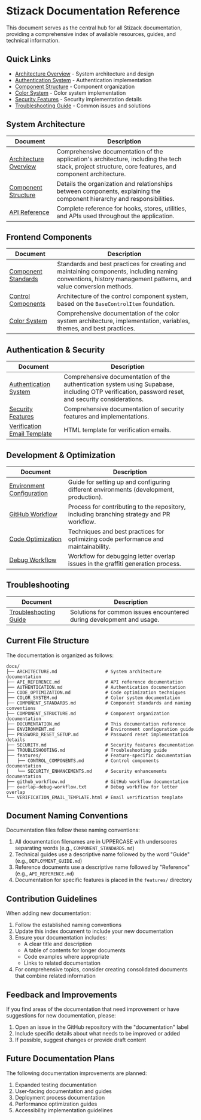 # Stizack Documentation Reference

This document serves as the central hub for all Stizack documentation, providing a comprehensive index of available resources, guides, and technical information.

## Quick Links

- [Architecture Overview](./ARCHITECTURE.md) - System architecture and design
- [Authentication System](./AUTHENTICATION.md) - Authentication implementation
- [Component Structure](./COMPONENT_STRUCTURE.md) - Component organization
- [Color System](./COLOR_SYSTEM.md) - Color system implementation
- [Security Features](./SECURITY.md) - Security implementation details
- [Troubleshooting Guide](./TROUBLESHOOTING.md) - Common issues and solutions

## System Architecture

| Document | Description |
|----------|-------------|
| [Architecture Overview](./ARCHITECTURE.md) | Comprehensive documentation of the application's architecture, including the tech stack, project structure, core features, and component architecture. |
| [Component Structure](./COMPONENT_STRUCTURE.md) | Details the organization and relationships between components, explaining the component hierarchy and responsibilities. |
| [API Reference](./API_REFERENCE.md) | Complete reference for hooks, stores, utilities, and APIs used throughout the application. |

## Frontend Components

| Document | Description |
|----------|-------------|
| [Component Standards](./COMPONENT_STANDARDS.md) | Standards and best practices for creating and maintaining components, including naming conventions, history management patterns, and value conversion methods. |
| [Control Components](./features/CONTROL_COMPONENTS.md) | Architecture of the control component system, based on the `BaseControlItem` foundation. |
| [Color System](./COLOR_SYSTEM.md) | Comprehensive documentation of the color system architecture, implementation, variables, themes, and best practices. |

## Authentication & Security

| Document | Description |
|----------|-------------|
| [Authentication System](./AUTHENTICATION.md) | Comprehensive documentation of the authentication system using Supabase, including OTP verification, password reset, and security considerations. |
| [Security Features](./SECURITY.md) | Comprehensive documentation of security features and implementations. |
| [Verification Email Template](./VERIFICATION_EMAIL_TEMPLATE.html) | HTML template for verification emails. |

## Development & Optimization

| Document | Description |
|----------|-------------|
| [Environment Configuration](./ENVIRONMENT.md) | Guide for setting up and configuring different environments (development, production). |
| [GitHub Workflow](./github_workflow.md) | Process for contributing to the repository, including branching strategy and PR workflow. |
| [Code Optimization](./CODE_OPTIMIZATION.md) | Techniques and best practices for optimizing code performance and maintainability. |
| [Debug Workflow](./overlap-debug-workflow.txt) | Workflow for debugging letter overlap issues in the graffiti generation process. |

## Troubleshooting

| Document | Description |
|----------|-------------|
| [Troubleshooting Guide](./TROUBLESHOOTING.md) | Solutions for common issues encountered during development and usage. |

## Current File Structure

The documentation is organized as follows:

```
docs/
├── ARCHITECTURE.md                  # System architecture documentation
├── API_REFERENCE.md                 # API reference documentation
├── AUTHENTICATION.md                # Authentication documentation
├── CODE_OPTIMIZATION.md             # Code optimization techniques
├── COLOR_SYSTEM.md                  # Color system documentation
├── COMPONENT_STANDARDS.md           # Component standards and naming conventions
├── COMPONENT_STRUCTURE.md           # Component organization documentation
├── DOCUMENTATION.md                 # This documentation reference
├── ENVIRONMENT.md                   # Environment configuration guide
├── PASSWORD_RESET_SETUP.md          # Password reset implementation details
├── SECURITY.md                      # Security features documentation
├── TROUBLESHOOTING.md               # Troubleshooting guide
├── features/                        # Feature-specific documentation
│   ├── CONTROL_COMPONENTS.md        # Control components documentation
│   └── SECURITY_ENHANCEMENTS.md     # Security enhancements documentation
├── github_workflow.md               # GitHub workflow documentation
├── overlap-debug-workflow.txt       # Debug workflow for letter overlap
└── VERIFICATION_EMAIL_TEMPLATE.html # Email verification template
```

## Document Naming Conventions

Documentation files follow these naming conventions:

1. All documentation filenames are in UPPERCASE with underscores separating words (e.g., `COMPONENT_STANDARDS.md`)
2. Technical guides use a descriptive name followed by the word "Guide" (e.g., `DEPLOYMENT_GUIDE.md`)
3. Reference documents use a descriptive name followed by "Reference" (e.g., `API_REFERENCE.md`)
4. Documentation for specific features is placed in the `features/` directory

## Contribution Guidelines

When adding new documentation:

1. Follow the established naming conventions
2. Update this index document to include your new documentation
3. Ensure your documentation includes:
   - A clear title and description
   - A table of contents for longer documents
   - Code examples where appropriate
   - Links to related documentation
4. For comprehensive topics, consider creating consolidated documents that combine related information

## Feedback and Improvements

If you find areas of the documentation that need improvement or have suggestions for new documentation, please:

1. Open an issue in the GitHub repository with the "documentation" label
2. Include specific details about what needs to be improved or added
3. If possible, suggest changes or provide draft content

## Future Documentation Plans

The following documentation improvements are planned:

1. Expanded testing documentation
2. User-facing documentation and guides
3. Deployment process documentation
4. Performance optimization guides
5. Accessibility implementation guidelines 